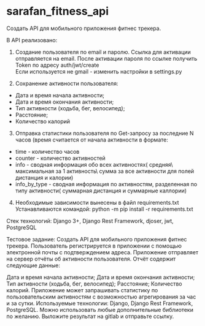 # sarafan_fitness_api

Создать API для мобильного приложения фитнес трекера.

В API реализовано:

1. Создание пользователя по email и паролю. Ссылка для активации отправляется на email.
    После активации пароля по ссылке получить Token по адресу auth/jwt/create  
Если используется не gmail - изменить настройки в settings.py

2. Сохранение активности пользователя:
 - Дата и время начала активности;
 - Дата и время окончания активности;
 - Тип активности (ходьба, бег, велосипед);
 - Расстояние;
 - Количество калорий

3. Отправка статистики пользователя по Get-запросу за последние N часов (время считается от начала активности в формате:
 - time - количество часов
 - counter - количество активностей
 - info - сводная информация обо всех активностях(
средняя\ максимальная за 1 активность\ сумма за все активности для полей дистанция и калории)
 - info_by_type - сводная информация по активностям, разделенная по типу активности(
суммарная дистанция и суммарные каллории)

4. Необходимые зависимости вынесены в файл requirements.txt 
Устанавливаются командой:
python -m pip install -r requirements.txt

Стек технологий: Django 3+, Django Rest Framework, djoser, jwt, PostgreSQL


Тестовое задание:
Создать API для мобильного приложения фитнес трекера.
Пользователь регистрируется в приложении с помощью электронной почты с подтверждением адреса.
Приложение отправляет на сервер отчёты об активности пользователя.
Отчёт содержит следующие данные:

Дата и время начала активности;
Дата и время окончания активности;
Тип активности (ходьба, бег, велосипед);
Расстояние;
Количество калорий.
Приложение может запрашивать статистику по пользовательским активностям с возможностью агрегирования за час и за сутки.
Используемые технологии: Django, Django Rest Framework, PostgreSQL.
Можно использовать любые дополнительные библиотеки по желанию.
Выложите результат на gitlab и отправьте ссылку.
